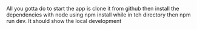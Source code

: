 All you gotta do to start the app is clone it from github 
then install the dependencies with node using npm install while in teh directory 
then npm run dev. It should show the local development